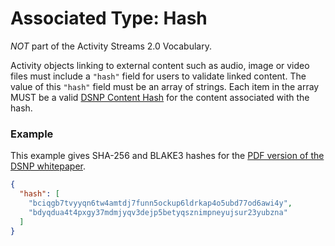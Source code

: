 # Associated Type: Hash

*NOT* part of the Activity Streams 2.0 Vocabulary.

Activity objects linking to external content such as audio, image or video files must include a `"hash"` field for users to validate linked content.
The value of this `"hash"` field must be an array of strings.
Each item in the array MUST be a valid [DSNP Content Hash](../../DSNP/Identifiers.md#dsnp-content-hash) for the content associated with the hash.

### Example

This example gives SHA-256 and BLAKE3 hashes for the [PDF version of the DSNP whitepaper](https://github.com/LibertyDSNP/papers/raw/main/whitepaper/dsnp_whitepaper.pdf).

```json
{
  "hash": [
    "bciqgb7tvyyqn6tw4amtdj7funn5ockup6ldrkap4o5ubd77od6awi4y",
    "bdyqdua4t4pxgy37mdmjyqv3dejp5betyqsznimpneyujsur23yubzna"
  ]
}
```
